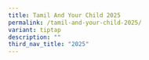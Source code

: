 ```yaml
---
title: Tamil And Your Child 2025
permalink: /tamil-and-your-child-2025/
variant: tiptap
description: ""
third_nav_title: "2025"
---
```

